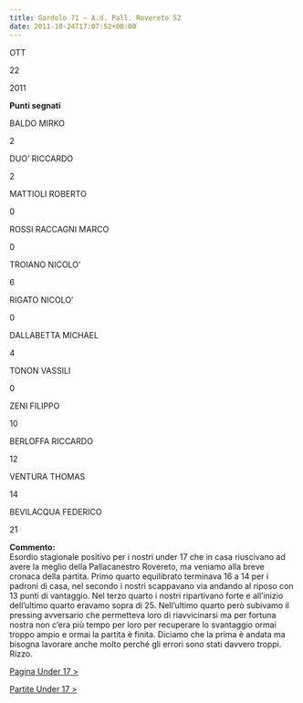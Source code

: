 ```yaml
---
title: Gardolo 71 – A.d. Pall. Rovereto 52
date: 2011-10-24T17:07:52+00:00
---
```

OTT

22

2011

**Punti segnati**

BALDO MIRKO

2

DUO’ RICCARDO

2

MATTIOLI ROBERTO

0

ROSSI RACCAGNI MARCO

0

TROIANO NICOLO’

6

RIGATO NICOLO’

0

DALLABETTA MICHAEL

4

TONON VASSILI

0

ZENI FILIPPO

10

BERLOFFA RICCARDO

12

VENTURA THOMAS

14

BEVILACQUA FEDERICO

21

**Commento:**  
Esordio stagionale positivo per i nostri under 17 che in casa riuscivano ad avere la meglio della Pallacanestro Rovereto, ma veniamo alla breve cronaca della partita. Primo quarto equilibrato terminava 16 a 14 per i padroni di casa, nel secondo i nostri scappavano via andando al riposo con 13 punti di vantaggio. Nel terzo quarto i nostri ripartivano forte e all’inizio dell’ultimo quarto eravamo sopra di 25. Nell’ultimo quarto però subivamo il pressing avversario che permetteva loro di riavvicinarsi ma per fortuna nostra non c’era più tempo per loro per recuperare lo svantaggio ormai troppo ampio e ormai la partita è finita. Diciamo che la prima è andata ma bisogna lavorare anche molto perché gli errori sono stati davvero troppi. Rizzo.

[Pagina Under 17 >](http://www.basketgardolo.it/under-17)

[Partite Under 17 >](http://www.basketgardolo.it/?tag=under-17&cat=11)